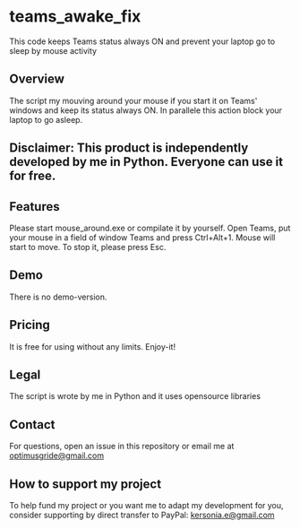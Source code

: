 # teams_awake_fix
This code keeps Teams status always ON and prevent your laptop go to sleep by mouse activity

## Overview
The script my mouving around your mouse if you start it on Teams' windows and keep its status always ON. In parallele this action block your laptop to go asleep.
## Disclaimer: This product is independently developed by me in Python. Everyone can use it for free. 
## Features
Please start mouse_around.exe or compilate it by yourself. Open Teams, put your mouse in a field of window Teams and press Ctrl+Alt+1. Mouse will start to move. To stop it, please press Esc.
## Demo
There is no demo-version. 
## Pricing
It is free for using without any limits. Enjoy-it!
## Legal
The script is wrote by me in Python and it uses opensource libraries 
## Contact
For questions, open an issue in this repository or email me at optimusgride@gmail.com 
## How to support my project
To help fund my project or you want me to adapt my development for you, consider supporting by direct transfer to PayPal: kersonia.e@gmail.com 


